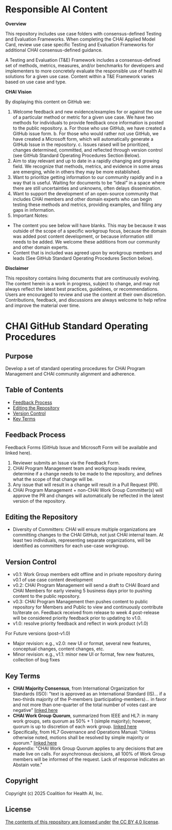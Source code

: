 # Responsible AI Content
**Overview**

This repository includes use case folders with consensus-defined Testing and Evaluation Frameworks. When completing the CHAI Applied Model Card, review use case specific Testing and Evaluation Frameworks for additional CHAI consensus-defined guidance.

A Testing and Evaluation (T&E) Framework includes a consensus-defined set of methods, metrics, measures, and/or benchmarks for developers and implementers to more concretely evaluate the responsible use of health AI solutions for a given use case. Content within a T&E Framework varies based on use case and type.

**CHAI Vision**

By displaying this content on GitHub we: 
1.	Welcome feedback and new evidence/examples for or against the use of a particular method or metric for a given use case. We have two methods for individuals to provide feedback once information is posted to the public repository. 
a.	For those who use GitHub, we have created a GitHub issue form. 
b.	For those who would rather not use GitHub, we have created a Microsoft form, which will automatically generate a GitHub Issue in the repository. 
c.	Issues raised will be prioritized, changes determined, committed, and reflected through version control (see GitHub Standard Operating Procedures Section Below). 
2.	Aim to stay relevant and up to date in a rapidly changing and growing field. We recognize that methods, metrics, and evidence in some areas are emerging, while in others they may be more established. 
3.	Want to prioritize getting information to our community rapidly and in a way that is useful. Waiting for documents to be “ideal” in a space where there are still uncertainties and unknowns, often delays dissemination. 
4.	Want to support the development of an open-source community that includes CHAI members and other domain experts who can begin testing these methods and metrics, providing examples, and filling any gaps in information.
5.	Important Notes:
  - The content you see below will have blanks. This may be because it was outside of the scope of a specific workgroup focus, because the domain was added post content development, or because information still needs to be added. We welcome these additions from our community and other domain experts.
  - Content that is included was agreed upon by workgroup members and leads (See GitHub Standard Operating Procedures Section below). 


**Disclaimer**

This repository contains living documents that are continuously evolving. The content herein is a work in progress, subject to change, and may not always reflect the latest best practices, guidelines, or recommendations. Users are encouraged to review and use the content at their own discretion. Contributions, feedback, and discussions are always welcome to help refine and improve the material over time.

# CHAI GitHub Standard Operating Procedures

## Purpose
Develop a set of standard operating procedures for CHAI Program Management and CHAI community alignment and adherence.

## Table of Contents
- [Feedback Process](#feedback-process)
- [Editing the Repository](#editing-the-repository)
- [Version Control](#version-control)
- [Key Terms](#key-terms)

## Feedback Process

Feedback Forms (GitHub Issue and Microsoft Form will be available and linked here).

1.	Reviewer submits an Issue via the Feedback Form.
2.	CHAI Program Management team and workgroup leads review, determine if a change needs to be made to the repository, and defines what the scope of that change will be.
3.	Any issue that will result in a change will result in a Pull Request (PR). 
4.	CHAI Program Management + non-CHAI Work Group Committer(s) will approve the PR and changes will automatically be reflected in the latest version of the repository.

## Editing the Repository

- Diversity of Committers: CHAI will ensure multiple organizations are committing changes to the CHAI GitHub, not just CHAI internal team. At least two individuals, representing separate organizations, will be identified as committers for each use-case workgroup. 

## Version Control
- v0.1: Work Group members edit offline and in private repository during v0.1 of use case content development
- v0.2: CHAI Program Management will send a draft to CHAI Board and CHAI Members for early viewing 5 business days prior to pushing content to the public repository. 
- v0.3: CHAI Program Management then pushes content to public repository for Members and Public to view and continuously contribute to/iterate on. Feedback received from release to week 4 post-release will be considered priority feedback prior to updating to v1.0.  
- v1.0: resolve priority feedback and reflect in work product (v1.0)


For Future versions (post-v1.0)
-	Major revision: e.g., v2.0: new UI or format, several new features, conceptual changes, content changes, etc.
-	Minor revision: e.g., v1.1: minor new UI or format, few new features, collection of bug fixes

## Key Terms
-	**CHAI Majority Consensus**, from International Organization for Standards (ISO): "text is approved as an International Standard (IS)… if a two-thirds majority of the P-members (participating-members)… in favor and not more than one-quarter of the total number of votes cast are negative" [linked here](https://www.iso.org/sites/ConsumersStandards/voting_iso.html)
-	**CHAI Work Group Quorum**, summarized from IEEE and HL7: in many work groups, sets quorum as 50% + 1 (simple majority); however, quorum is up to discretion of each work group. [linked here](https://confluence.hl7.org/spaces/TSC/pages/130483151/Generic+HL7+Work+Group+DMP)
  -	Specifically, from HL7 Governance and Operations Manual: "Unless otherwise noted, motions shall be resolved by simple majority or quorum." [linked here](https://www.hl7.org/documentcenter/public/membership/HL7_Governance_and_Operations_Manual.pdf)
  -	Appendix: "CHAI Work Group Quorum applies to any decisions that are made live on calls. For asynchronous decisions, all 100% of Work Group members will be informed of the request. Lack of response indicates an Abstain vote."

## Copyright
Copyright (c) 2025 Coalition for Health AI, Inc.

## License
[The contents of this repository are licensed under](https://github.com/coalition-for-health-ai/responsible-ai-content/blob/main/LICENSE) [the CC BY 4.0 license](https://creativecommons.org/licenses/by/4.0/).
